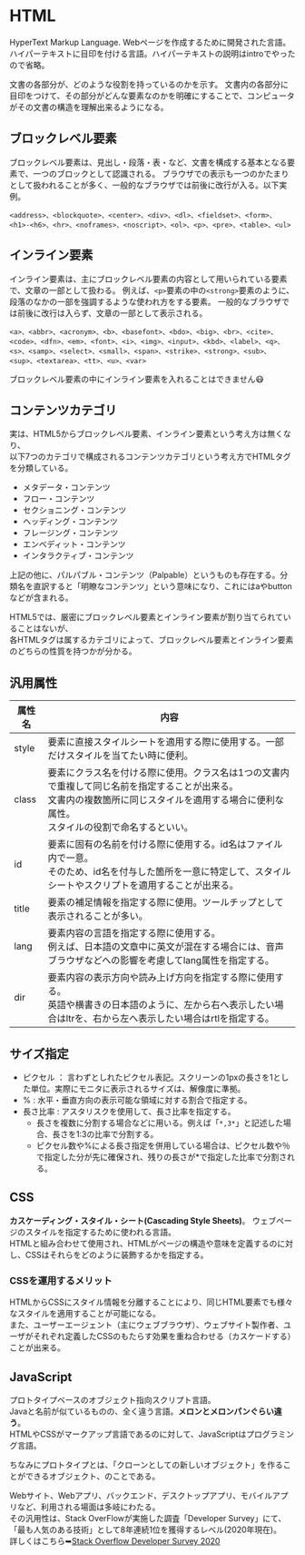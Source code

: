 # HTML

HyperText Markup Language.
Webページを作成するために開発された言語。
ハイパーテキストに目印を付ける言語。ハイパーテキストの説明はintroでやったので省略。

文書の各部分が、どのような役割を持っているのかを示す。
文書内の各部分に目印をつけて、その部分がどんな要素なのかを明確にすることで、コンピュータがその文書の構造を理解出来るようになる。

## ブロックレベル要素

ブロックレベル要素は、見出し・段落・表・など、文書を構成する基本となる要素で、一つのブロックとして認識される。
ブラウザでの表示も一つのかたまりとして扱われることが多く、一般的なブラウザでは前後に改行が入る。以下実例。

`<address>、<blockquote>、<center>、<div>、<dl>、<fieldset>、<form>、<h1>-<h6>、<hr>、<noframes>、<noscript>、<ol>、<p>、<pre>、<table>、<ul>`

## インライン要素

インライン要素は、主にブロックレベル要素の内容として用いられている要素で、文章の一部として扱わる。
例えば、`<p>`要素の中の`<strong>`要素のように、段落のなかの一部を強調するような使われ方をする要素。
一般的なブラウザでは前後に改行は入らず、文章の一部として表示される。

`<a>、<abbr>、<acronym>、<b>、<basefont>、<bdo>、<big>、<br>、<cite>、<code>、<dfn>、<em>、<font>、<i>、<img>、<input>、<kbd>、<label>、<q>、<s>、<samp>、<select>、<small>、<span>、<strike>、<strong>、<sub>、<sup>、<textarea>、<tt>、<u>、<var>`

ブロックレベル要素の中にインライン要素を入れることはできません😷

## コンテンツカテゴリ

実は、HTML5からブロックレベル要素、インライン要素という考え方は無くなり、  
以下7つのカテゴリで構成されるコンテンツカテゴリという考え方でHTMLタグを分類している。

- メタデータ・コンテンツ
- フロー・コンテンツ
- セクショニング・コンテンツ
- ヘッディング・コンテンツ
- フレージング・コンテンツ
- エンベディット・コンテンツ
- インタラクティブ・コンテンツ

上記の他に、パルパブル・コンテンツ（Palpable）というものも存在する。分類名を直訳すると「明瞭なコンテンツ」という意味になり、これにはaやbuttonなどが含まれる。

HTML5では、厳密にブロックレベル要素とインライン要素が割り当てられていることはないが、  
各HTMLタグは属するカテゴリによって、ブロックレベル要素とインライン要素のどちらの性質を持つかが分かる。

## 汎用属性

|  属性名  |  内容  |
| ---- | ---- |
|  style  |  要素に直接スタイルシートを適用する際に使用する。一部だけスタイルを当てたい時に便利。  |
|  class  |  要素にクラス名を付ける際に使用。クラス名は1つの文書内で重複して同じ名前を指定することが出来る。<br>文書内の複数箇所に同じスタイルを適用する場合に便利な属性。<br>スタイルの役割で命名するといい。|
|  id  |  要素に固有の名前を付ける際に使用する。id名はファイル内で一意。<br>そのため、id名を付与した箇所を一意に特定して、スタイルシートやスクリプトを適用することが出来る。  |
|  title  |  要素の補足情報を指定する際に使用。ツールチップとして表示されることが多い。  |
|  lang  |  要素内容の言語を指定する際に使用する。<br>例えば、日本語の文章中に英文が混在する場合には、音声ブラウザなどへの影響を考慮してlang属性を指定する。  |
|  dir  |  要素内容の表示方向や読み上げ方向を指定する際に使用する。<br>英語や横書きの日本語のように、左から右へ表示したい場合はltrを、右から左へ表示したい場合はrtlを指定する。  |

## サイズ指定

- ピクセル ： 言わずとしれたピクセル表記。スクリーンの1pxの長さを1とした単位。実際にモニタに表示されるサイズは、解像度に準拠。
- % : 水平・垂直方向の表示可能な領域に対する割合で指定する。
- 長さ比率 : アスタリスクを使用して、長さ比率を指定する。
  - 長さを複数に分割する場合などに用いる。例えば「`*,3*`」と記述した場合、長さを1:3の比率で分割する。
  - ピクセル数や%による長さ指定を併用している場合は、ピクセル数や％で指定した分が先に確保され、残りの長さが*で指定した比率で分割される。

## CSS

**カスケーディング・スタイル・シート(Cascading Style Sheets)**。
ウェブページのスタイルを指定するために使われる言語。  
HTMLと組み合わせて使用され、HTMLがページの構造や意味を定義するのに対し、CSSはそれらをどのように装飾するかを指定する。  

### CSSを運用するメリット

HTMLからCSSにスタイル情報を分離することにより、同じHTML要素でも様々なスタイルを適用することが可能になる。  
また、ユーザーエージェント（主にウェブブラウザ）、ウェブサイト製作者、ユーザがそれぞれ定義したCSSのもたらす効果を重ね合わせる（カスケードする）ことが出来る。  

## JavaScript

プロトタイプベースのオブジェクト指向スクリプト言語。  
Javaと名前が似ているものの、全く違う言語。**メロンとメロンパンぐらい違う**。  
HTMLやCSSがマークアップ言語であるのに対して、JavaScriptはプログラミング言語。  

ちなみにプロトタイプとは、「クローンとしての新しいオブジェクト」を作ることができるオブジェクト、のことである。  

Webサイト、Webアプリ、バックエンド、デスクトップアプリ、モバイルアプリなど、利用される場面は多岐にわたる。  
その汎用性は、Stack OverFlowが実施した調査「Developer Survey」にて、「最も人気のある技術」として8年連続1位を獲得するレベル(2020年現在)。  
詳しくはこちら➥[Stack Overflow Developer Survey 2020](https://insights.stackoverflow.com/survey/2020)

